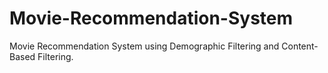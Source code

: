 # Movie-Recommendation-System
Movie Recommendation System using Demographic Filtering and Content-Based Filtering.
